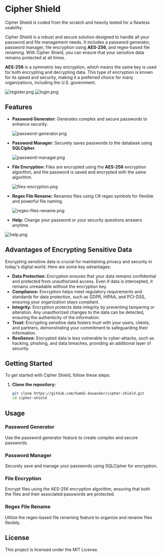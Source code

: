 # Cipher Shield

Cipher Shield is coded from the scratch and heavily tested for a flawless usability.

Cipher Shield is a robust and secure solution designed to handle all your password and file management needs. It includes a password generator, password manager, file encryption using **AES-256**, and regex-based file renaming. 
With Cipher Shield, you can ensure that your sensitive data remains protected at all times.

**AES-256** is a symmetric key encryption, which means the same key is used for both encrypting and decrypting data. 
This type of encryption is known for its speed and security, making it a preferred choice for many organizations, including the U.S. government.

![register.png](https://github.com/hamdi-bouasker/Cipher-Shield/blob/master/register.png)                     ![login.png](https://github.com/hamdi-bouasker/Cipher-Shield/blob/master/login.png)


## Features

- **Password Generator:** Generates complex and secure passwords to enhance security.

  
  ![password-generator.png](https://github.com/hamdi-bouasker/Cipher-Shield/blob/master/password-generator.png)

- **Password Manager:** Securely saves passwords to the database using **SQLCipher**.

  
  ![password-manager.png](https://github.com/hamdi-bouasker/Cipher-Shield/blob/master/password-manager.png)
  
- **File Encryption:** Files are encrypted using the **AES-256** encryption algorithm, and the password is saved and encrypted with the same algorithm.

  
  ![files-encryption.png](https://github.com/hamdi-bouasker/Cipher-Shield/blob/master/files-encryption.png)

- **Regex File Rename:** Renames files using C# regex symbols for flexible and powerful file naming.

  
  ![regex-files-rename.png](https://github.com/hamdi-bouasker/Cipher-Shield/blob/master/regex-files-rename.png)

- **Help:** Change your password or your security questions answers anytime.

  
![help.png](https://github.com/hamdi-bouasker/Cipher-Shield/blob/master/help.png)
  

## Advantages of Encrypting Sensitive Data

Encrypting sensitive data is crucial for maintaining privacy and security in today's digital world. Here are some key advantages:

- **Data Protection:** Encryption ensures that your data remains confidential and protected from unauthorized access. Even if data is intercepted, it remains unreadable without the encryption key.
- **Compliance:** Encryption helps meet regulatory requirements and standards for data protection, such as GDPR, HIPAA, and PCI-DSS, ensuring your organization stays compliant.
- **Integrity:** Encryption protects data integrity by preventing tampering or alteration. Any unauthorized changes to the data can be detected, ensuring the authenticity of the information.
- **Trust:** Encrypting sensitive data fosters trust with your users, clients, and partners, demonstrating your commitment to safeguarding their information.
- **Resilience:** Encrypted data is less vulnerable to cyber-attacks, such as hacking, phishing, and data breaches, providing an additional layer of security.

## Getting Started

To get started with Cipher Shield, follow these steps:

1. **Clone the repository:**
   ```sh
   git clone https://github.com/hamdi-bouasker/cipher-shield.git
   cd cipher-shield

## Usage

### Password Generator
Use the password generator feature to create complex and secure passwords.

### Password Manager
Securely save and manage your passwords using SQLCipher for encryption.

### File Encryption
Encrypt files using the AES-256 encryption algorithm, ensuring that both the files and their associated passwords are protected.

### Regex File Rename
Utilize the regex-based file renaming feature to organize and rename files flexibly.

## License

This project is licensed under the MIT License.


